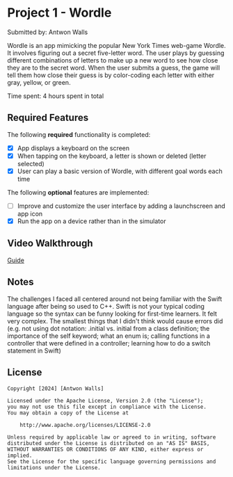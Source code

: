# Project 1 - Wordle

Submitted by: Antwon Walls

Wordle is an app mimicking the popular New York Times web-game Wordle.
It involves figuring out a secret five-letter word. The user plays by
guessing different combinations of letters to make up a new word to 
see how close they are to the secret word. When the user submits a guess, 
the game will tell them how close their guess is by color-coding each 
letter with either gray, yellow, or green.

Time spent: 4 hours spent in total

## Required Features

The following **required** functionality is completed:

- [x] App displays a keyboard on the screen
- [x] When tapping on the keyboard, a letter is shown or deleted (letter selected)
- [x] User can play a basic version of Wordle, with different goal words each time

The following **optional** features are implemented:

- [ ] Improve and customize the user interface by adding a launchscreen and app icon
- [x] Run the app on a device rather than in the simulator

## Video Walkthrough

[Guide](https://www.loom.com/share/838baed4207445919377e83add833520?sid=636f9952-2013-4701-8924-a1058d9809e1)


## Notes

The challenges I faced all centered around not being familiar with the Swift language after being so used to C++. Swift is not your typical coding language so the syntax can be funny looking for first-time learners. It felt very complex. The smallest things that I didn't think would cause errors did (e.g. not using dot notation: .initial vs. initial from a class definition; the importance of the self keyword; what an enum is; calling functions in a controller that were defined in a controller; learning how to do a switch statement in Swift)

## License

    Copyright [2024] [Antwon Walls]

    Licensed under the Apache License, Version 2.0 (the "License");
    you may not use this file except in compliance with the License.
    You may obtain a copy of the License at

        http://www.apache.org/licenses/LICENSE-2.0

    Unless required by applicable law or agreed to in writing, software
    distributed under the License is distributed on an "AS IS" BASIS,
    WITHOUT WARRANTIES OR CONDITIONS OF ANY KIND, either express or implied.
    See the License for the specific language governing permissions and
    limitations under the License.